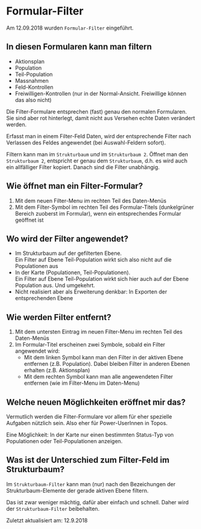 # Formular-Filter

Am 12.09.2018 wurden `Formular-Filter` eingeführt.

## In diesen Formularen kann man filtern
- Aktionsplan
- Population
- Teil-Population
- Massnahmen
- Feld-Kontrollen
- Freiwilligen-Kontrollen (nur in der Normal-Ansicht. Freiwillige können das also nicht)

Die Filter-Formulare entsprechen (fast) genau den normalen Formularen. Sie sind aber rot hinterlegt, damit nicht aus Versehen echte Daten verändert werden.

Erfasst man in einem Filter-Feld Daten, wird der entsprechende Filter nach Verlassen des Feldes angewendet (bei Auswahl-Feldern sofort).

Filtern kann man im `Strukturbaum` _und_ im `Strukturbaum 2`. Öffnet man den `Strukturbaum 2`, entspricht er genau dem `Strukturbaum`, d.h. es wird auch ein allfälliger Filter kopiert. Danach sind die Filter unabhängig.

## Wie öffnet man ein Filter-Formular?
1. Mit dem neuen Filter-Menu im rechten Teil des Daten-Menüs
2. Mit dem Filter-Symbol im rechten Teil des Formular-Titels (dunkelgrüner Bereich zuoberst im Formular), wenn ein entsprechendes Formular geöffnet ist

## Wo wird der Filter angewendet?
- Im Strukturbaum auf der gefilterten Ebene.<br/>
  Ein Filter auf Ebene Teil-Population wirkt sich also nicht auf die Populationen aus
- In der Karte (Populationen, Teil-Populationen).<br/>
  Ein Filter auf Ebene Teil-Population wirkt sich hier auch auf der Ebene Population aus. Und umgekehrt.
- Nicht realisiert aber als Erweiterung denkbar: In Exporten der entsprechenden Ebene

## Wie werden Filter entfernt?
1. Mit dem untersten Eintrag im neuen Filter-Menu im rechten Teil des Daten-Menüs
2. Im Formular-Titel erscheinen zwei Symbole, sobald ein Filter angewendet wird:
   - Mit dem linken Symbol kann man den Filter in der aktiven Ebene entfernen (z.B. Population). Dabei bleiben Filter in anderen Ebenen erhalten (z.B. Aktionsplan)
   - Mit dem rechten Symbol kann man alle angewendeten Filter entfernen (wie im Filter-Menu im Daten-Menu)

## Welche neuen Möglichkeiten eröffnet mir das?

Vermutlich werden die Filter-Formulare vor allem für eher spezielle Aufgaben nützlich sein. Also eher für Power-UserInnen in Topos.

Eine Möglichkeit: In der Karte nur einen bestimmten Status-Typ von Populationen oder Teil-Populationen anzeigen.

## Was ist der Unterschied zum Filter-Feld im Strukturbaum?

Im `Strukturbaum-Filter` kann man (nur) nach den Bezeichungen der Strukturbaum-Elemente der gerade aktiven Ebene filtern.

Das ist zwar weniger mächtig, dafür aber einfach und schnell. Daher wird der `Strukturbaum-Filter` beibehalten.

Zuletzt aktualisiert am: 12.9.2018